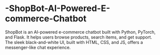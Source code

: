 # -ShopBot-AI-Powered-E-commerce-Chatbot
ShopBot is an AI-powered e-commerce chatbot built with Python, PyTorch, and Flask. It helps users browse products, search items, and get support. The sleek black-and-white UI, built with HTML, CSS, and JS, offers a messenger-like chat experience.
